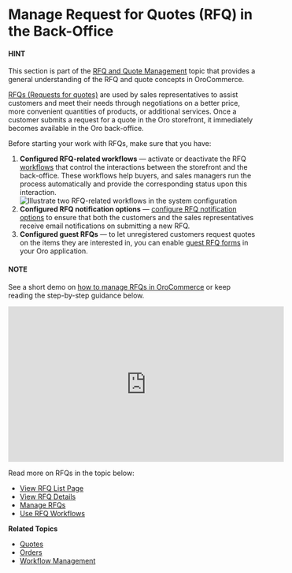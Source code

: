 <a id="user-guide-sales-requests-for-quote"></a>

# Manage Request for Quotes (RFQ) in the Back-Office

#### HINT
This section is part of the [RFQ and Quote Management](../../../concept-guides/rfq-quotes/index.md#concept-guide-rfq-quotes) topic that provides a general understanding of the RFQ and quote concepts in OroCommerce.

[RFQs (Requests for quotes)](../../../glossary.md#term-Request-for-Quote) are used by sales representatives to assist customers and meet their needs through negotiations on a better price, more convenient quantities of products, or additional services. Once a customer submits a request for a quote in the Oro storefront, it immediately becomes available in the Oro back-office.

Before starting your work with RFQs, make sure that you have:

1. **Configured RFQ-related workflows** — activate or deactivate the RFQ [workflows](../../system/workflows/system-workflows/index.md#doc-workflows-actions-system) that control the interactions between the storefront and the back-office. These workflows help buyers, and sales managers run the process automatically and provide the corresponding status upon this interaction.
   ![Illustrate two RFQ-related workflows in the system configuration](user/img/sales/rfq/rfq_1.png)
2. **Configured RFQ notification options** — [configure RFQ notification options](../../system/configuration/commerce/sales/rfq.md#sys-conf-commerce-sales-rfq-notifications-general) to ensure that both the customers and the sales representatives receive email notifications on submitting a new RFQ.
3. **Configured guest RFQs** — to let unregistered customers request quotes on the items they are interested in, you can enable [guest RFQ forms](../../system/configuration/commerce/sales/rfq.md#user-guide-system-configuration-commerce-sales-rfq) in your Oro application.

#### NOTE
See a short demo on <a href="https://academy.oroinc.com/media-library/manage-request-for-quotes" target="_blank">how to manage RFQs in OroCommerce</a> or keep reading the step-by-step guidance below.

<iframe width="560" height="315" src="https://www.youtube.com/embed/tNSZFHNDdQU" frameborder="0" allowfullscreen></iframe>

Read more on RFQs in the topic below:

* [View RFQ List Page](rfq-summary.md#user-guide-sales-requests-for-quote-summary)
* [View RFQ Details](rfq-details.md#user-guide-sales-requests-for-quote-details)
* [Manage RFQs](manage.md#mc-sales-rfq-manage)
* [Use RFQ Workflows](workflows.md#mc-sales-rfq-wf)

**Related Topics**

* [Quotes](../quotes/index.md#user-guide-sales-quotes)
* [Orders](../orders/index.md#user-guide-sales-orders)
* [Workflow Management](../../system/workflows/index.md#mc-system-wf)
